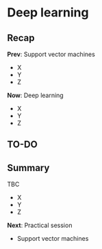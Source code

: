 

<style type="text/css">
.small_r_all pre{
  font-size: 16px;
  line-height: 18px;
}
.small_r_output pre:not(.prettyprint){
  font-size: 16px;
  line-height: 18px;
}
.verysmall_r_output pre:not(.prettyprint){
  font-size: 12px;
  line-height: 14px;
}
</style>



# Deep learning

## Recap

**Prev**: Support vector machines

- X
- Y
- Z

**Now**: Deep learning

- X
- Y
- Z



## TO-DO


## Summary

TBC

- X
- Y
- Z

**Next**: Practical session

- Support vector machines
